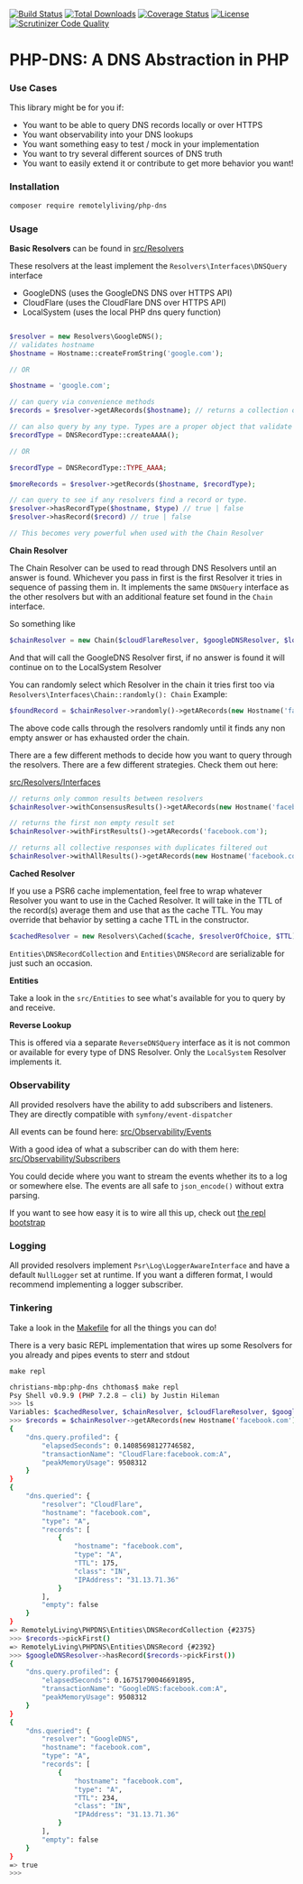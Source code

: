 [![Build Status](https://travis-ci.org/remotelyliving/php-dns.svg?branch=master)](https://travis-ci.org/remotelyliving/php-dns)
[![Total Downloads](https://poser.pugx.org/remotelyliving/php-dns/downloads)](https://packagist.org/packages/remotelyliving/php-dns)
[![Coverage Status](https://coveralls.io/repos/github/remotelyliving/php-dns/badge.svg?branch=master)](https://coveralls.io/github/remotelyliving/php-dns?branch=master) 
[![License](https://poser.pugx.org/remotelyliving/php-dns/license)](https://packagist.org/packages/remotelyliving/php-dns)
[![Scrutinizer Code Quality](https://scrutinizer-ci.com/g/remotelyliving/php-dns/badges/quality-score.png?b=master)](https://scrutinizer-ci.com/g/remotelyliving/php-dns/?branch=master)

# PHP-DNS: A DNS Abstraction in PHP

### Use Cases

This library might be for you if:

- You want to be able to query DNS records locally or over HTTPS
- You want observability into your DNS lookups
- You want something easy to test / mock in your implementation
- You want to try several different sources of DNS truth
- You want to easily extend it or contribute to get more behavior you want!

### Installation

```sh
composer require remotelyliving/php-dns
```

### Usage

**Basic Resolvers** can be found in [src/Resolvers](https://github.com/remotelyliving/php-dns/tree/master/src/Resolvers)

These resolvers at the least implement the `Resolvers\Interfaces\DNSQuery` interface

- GoogleDNS (uses the GoogleDNS DNS over HTTPS API)
- CloudFlare (uses the CloudFlare DNS over HTTPS API)
- LocalSystem (uses the local PHP dns query function)

```php

$resolver = new Resolvers\GoogleDNS();
// validates hostname
$hostname = Hostname::createFromString('google.com');

// OR 

$hostname = 'google.com';

// can query via convenience methods
$records = $resolver->getARecords($hostname); // returns a collection of DNSRecords

// can also query by any type. Types are a proper object that validate you have the right type
$recordType = DNSRecordType::createAAAA();

// OR

$recordType = DNSRecordType::TYPE_AAAA;

$moreRecords = $resolver->getRecords($hostname, $recordType);

// can query to see if any resolvers find a record or type.
$resolver->hasRecordType($hostname, $type) // true | false
$resolver->hasRecord($record) // true | false

// This becomes very powerful when used with the Chain Resolver

```

**Chain Resolver**

The Chain Resolver can be used to read through DNS Resolvers until an answer is found.
Whichever you pass in first is the first Resolver it tries in sequence of passing them in.
It implements the same `DNSQuery` interface as the other resolvers but with an additional feature set found in the `Chain` interface.

So something like 

```php
$chainResolver = new Chain($cloudFlareResolver, $googleDNSResolver, $localDNSResolver);
```

And that will call the GoogleDNS Resolver first, if no answer is found it will continue on to the LocalSystem Resolver

You can randomly select which Resolver in the chain it tries first too via `Resolvers\Interfaces\Chain::randomly(): Chain`
Example:

```php
$foundRecord = $chainResolver->randomly()->getARecords(new Hostname('facebook.com'))->pickFirst();
```

The above code calls through the resolvers randomly until it finds any non empty answer or has exhausted order the chain.

There are a few different methods to decide how you want to query through the resolvers. There are a few different strategies. 
Check them out here:

[src/Resolvers/Interfaces](https://github.com/remotelyliving/php-dns/tree/master/src/Resolvers/Interfaces/Chain.php)

```php
// returns only common results between resolvers
$chainResolver->withConsensusResults()->getARecords(new Hostname('facebook.com')); 

// returns the first non empty result set
$chainResolver->withFirstResults()->getARecords('facebook.com'); 

// returns all collective responses with duplicates filtered out
$chainResolver->withAllResults()->getARecords(new Hostname('facebook.com')); 
```

**Cached Resolver**

If you use a PSR6 cache implementation, feel free to wrap whatever Resolver you want to use in the Cached Resolver.
It will take in the TTL of the record(s) average them and use that as the cache TTL.
You may override that behavior by setting a cache TTL in the constructor.

```php
$cachedResolver = new Resolvers\Cached($cache, $resolverOfChoice, $TTL);
```

`Entities\DNSRecordCollection` and `Entities\DNSRecord` are serializable for just such an occasion.

**Entities**

Take a look in the `src/Entities` to see what's available for you to query by and receive.

**Reverse Lookup**

This is offered via a separate `ReverseDNSQuery` interface as it is not common or available for every type of DNS Resolver.
Only the `LocalSystem` Resolver implements it.

### Observability

All provided resolvers have the ability to add subscribers and listeners. They are directly compatible with `symfony/event-dispatcher`

All events can be found here: [src/Observability/Events](https://github.com/remotelyliving/php-dns/tree/master/src/Observability/Events)

With a good idea of what a subscriber can do with them here: [src/Observability/Subscribers](https://github.com/remotelyliving/php-dns/tree/master/src/Observability/Subscribers)

You could decide where you want to stream the events whether its to a log or somewhere else. The events are all safe to `json_encode()` without extra parsing.

If you want to see how easy it is to wire all this up, check out [the repl bootstrap](https://github.com/remotelyliving/php-dns/tree/master/bootstrap/repl.php)

### Logging

All provided resolvers implement `Psr\Log\LoggerAwareInterface` and have a default `NullLogger` set at runtime. 
If you want a differen format, I would recommend implementing a logger subscriber.

### Tinkering

Take a look in the [Makefile](https://github.com/remotelyliving/php-dns/blob/master/Makefile) for all the things you can do!

There is a very basic REPL implementation that wires up some Resolvers for you already and pipes events to sterr and stdout

`make repl`

```sh
christians-mbp:php-dns chthomas$ make repl
Psy Shell v0.9.9 (PHP 7.2.8 — cli) by Justin Hileman
>>> ls
Variables: $cachedResolver, $chainResolver, $cloudFlareResolver, $googleDNSResolver, $IOSubscriber, $localSystemResolver, $stdErr, $stdOut
>>> $records = $chainResolver->getARecords(new Hostname('facebook.com'))
{
    "dns.query.profiled": {
        "elapsedSeconds": 0.14085698127746582,
        "transactionName": "CloudFlare:facebook.com:A",
        "peakMemoryUsage": 9508312
    }
}
{
    "dns.queried": {
        "resolver": "CloudFlare",
        "hostname": "facebook.com",
        "type": "A",
        "records": [
            {
                "hostname": "facebook.com",
                "type": "A",
                "TTL": 175,
                "class": "IN",
                "IPAddress": "31.13.71.36"
            }
        ],
        "empty": false
    }
}
=> RemotelyLiving\PHPDNS\Entities\DNSRecordCollection {#2375}
>>> $records->pickFirst()
=> RemotelyLiving\PHPDNS\Entities\DNSRecord {#2392}
>>> $googleDNSResolver->hasRecord($records->pickFirst())
{
    "dns.query.profiled": {
        "elapsedSeconds": 0.16751790046691895,
        "transactionName": "GoogleDNS:facebook.com:A",
        "peakMemoryUsage": 9508312
    }
}
{
    "dns.queried": {
        "resolver": "GoogleDNS",
        "hostname": "facebook.com",
        "type": "A",
        "records": [
            {
                "hostname": "facebook.com",
                "type": "A",
                "TTL": 234,
                "class": "IN",
                "IPAddress": "31.13.71.36"
            }
        ],
        "empty": false
    }
}
=> true
>>> 
```